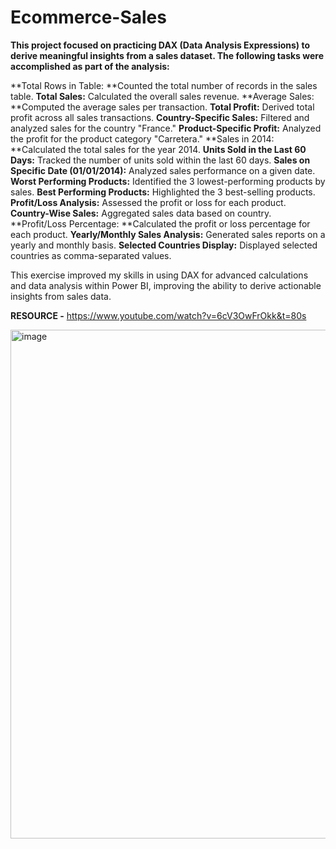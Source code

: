 # Ecommerce-Sales

**This project focused on practicing DAX (Data Analysis Expressions) to derive meaningful insights from a sales dataset. The following tasks were accomplished as part of the analysis:**

**Total Rows in Table: **Counted the total number of records in the sales table.
**Total Sales:** Calculated the overall sales revenue.
**Average Sales: **Computed the average sales per transaction.
**Total Profit:** Derived total profit across all sales transactions.
**Country-Specific Sales:** Filtered and analyzed sales for the country "France."
**Product-Specific Profit:** Analyzed the profit for the product category "Carretera."
**Sales in 2014: **Calculated the total sales for the year 2014.
**Units Sold in the Last 60 Days:** Tracked the number of units sold within the last 60 days.
**Sales on Specific Date (01/01/2014):** Analyzed sales performance on a given date.
**Worst Performing Products:** Identified the 3 lowest-performing products by sales.
**Best Performing Products:** Highlighted the 3 best-selling products.
**Profit/Loss Analysis:** Assessed the profit or loss for each product.
**Country-Wise Sales:** Aggregated sales data based on country.
**Profit/Loss Percentage: **Calculated the profit or loss percentage for each product.
**Yearly/Monthly Sales Analysis:** Generated sales reports on a yearly and monthly basis.
**Selected Countries Display:** Displayed selected countries as comma-separated values.

This exercise improved my skills in using DAX for advanced calculations and data analysis within Power BI, improving the ability to derive actionable insights from sales data.

**RESOURCE -** https://www.youtube.com/watch?v=6cV3OwFrOkk&t=80s

<img width="814" alt="image" src="https://github.com/user-attachments/assets/b44e1bbc-d5a4-4a26-b5ad-21eae0c81944">

